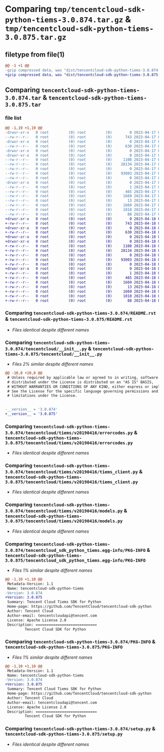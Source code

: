 # Comparing `tmp/tencentcloud-sdk-python-tiems-3.0.874.tar.gz` & `tmp/tencentcloud-sdk-python-tiems-3.0.875.tar.gz`

## filetype from file(1)

```diff
@@ -1 +1 @@
-gzip compressed data, was "dist/tencentcloud-sdk-python-tiems-3.0.874.tar", last modified: Mon Apr 17 00:51:55 2023, max compression
+gzip compressed data, was "dist/tencentcloud-sdk-python-tiems-3.0.875.tar", last modified: Tue Apr 18 00:59:20 2023, max compression
```

## Comparing `tencentcloud-sdk-python-tiems-3.0.874.tar` & `tencentcloud-sdk-python-tiems-3.0.875.tar`

### file list

```diff
@@ -1,19 +1,19 @@
-drwxr-xr-x   0 root         (0) root         (0)        0 2023-04-17 00:51:55.000000 tencentcloud-sdk-python-tiems-3.0.874/
--rw-r--r--   0 root         (0) root         (0)      743 2023-04-17 00:51:55.000000 tencentcloud-sdk-python-tiems-3.0.874/README.rst
-drwxr-xr-x   0 root         (0) root         (0)        0 2023-04-17 00:51:55.000000 tencentcloud-sdk-python-tiems-3.0.874/tencentcloud/
--rw-r--r--   0 root         (0) root         (0)      630 2023-04-17 00:51:55.000000 tencentcloud-sdk-python-tiems-3.0.874/tencentcloud/__init__.py
-drwxr-xr-x   0 root         (0) root         (0)        0 2023-04-17 00:51:55.000000 tencentcloud-sdk-python-tiems-3.0.874/tencentcloud/tiems/
-drwxr-xr-x   0 root         (0) root         (0)        0 2023-04-17 00:51:55.000000 tencentcloud-sdk-python-tiems-3.0.874/tencentcloud/tiems/v20190416/
--rw-r--r--   0 root         (0) root         (0)     1108 2023-04-17 00:51:55.000000 tencentcloud-sdk-python-tiems-3.0.874/tencentcloud/tiems/v20190416/errorcodes.py
--rw-r--r--   0 root         (0) root         (0)    28134 2023-04-17 00:51:55.000000 tencentcloud-sdk-python-tiems-3.0.874/tencentcloud/tiems/v20190416/tiems_client.py
--rw-r--r--   0 root         (0) root         (0)        0 2023-04-17 00:51:55.000000 tencentcloud-sdk-python-tiems-3.0.874/tencentcloud/tiems/v20190416/__init__.py
--rw-r--r--   0 root         (0) root         (0)    93003 2023-04-17 00:51:55.000000 tencentcloud-sdk-python-tiems-3.0.874/tencentcloud/tiems/v20190416/models.py
--rw-r--r--   0 root         (0) root         (0)        0 2023-04-17 00:51:55.000000 tencentcloud-sdk-python-tiems-3.0.874/tencentcloud/tiems/__init__.py
-drwxr-xr-x   0 root         (0) root         (0)        0 2023-04-17 00:51:55.000000 tencentcloud-sdk-python-tiems-3.0.874/tencentcloud_sdk_python_tiems.egg-info/
--rw-r--r--   0 root         (0) root         (0)        1 2023-04-17 00:51:55.000000 tencentcloud-sdk-python-tiems-3.0.874/tencentcloud_sdk_python_tiems.egg-info/dependency_links.txt
--rw-r--r--   0 root         (0) root         (0)      465 2023-04-17 00:51:55.000000 tencentcloud-sdk-python-tiems-3.0.874/tencentcloud_sdk_python_tiems.egg-info/SOURCES.txt
--rw-r--r--   0 root         (0) root         (0)     1669 2023-04-17 00:51:55.000000 tencentcloud-sdk-python-tiems-3.0.874/tencentcloud_sdk_python_tiems.egg-info/PKG-INFO
--rw-r--r--   0 root         (0) root         (0)       13 2023-04-17 00:51:55.000000 tencentcloud-sdk-python-tiems-3.0.874/tencentcloud_sdk_python_tiems.egg-info/top_level.txt
--rw-r--r--   0 root         (0) root         (0)     1669 2023-04-17 00:51:55.000000 tencentcloud-sdk-python-tiems-3.0.874/PKG-INFO
--rw-r--r--   0 root         (0) root         (0)     1010 2023-04-17 00:51:55.000000 tencentcloud-sdk-python-tiems-3.0.874/setup.py
--rw-r--r--   0 root         (0) root         (0)       88 2023-04-17 00:51:55.000000 tencentcloud-sdk-python-tiems-3.0.874/setup.cfg
+drwxr-xr-x   0 root         (0) root         (0)        0 2023-04-18 00:59:20.000000 tencentcloud-sdk-python-tiems-3.0.875/
+-rw-r--r--   0 root         (0) root         (0)      743 2023-04-18 00:59:20.000000 tencentcloud-sdk-python-tiems-3.0.875/README.rst
+drwxr-xr-x   0 root         (0) root         (0)        0 2023-04-18 00:59:20.000000 tencentcloud-sdk-python-tiems-3.0.875/tencentcloud/
+-rw-r--r--   0 root         (0) root         (0)      630 2023-04-18 00:59:20.000000 tencentcloud-sdk-python-tiems-3.0.875/tencentcloud/__init__.py
+drwxr-xr-x   0 root         (0) root         (0)        0 2023-04-18 00:59:20.000000 tencentcloud-sdk-python-tiems-3.0.875/tencentcloud/tiems/
+drwxr-xr-x   0 root         (0) root         (0)        0 2023-04-18 00:59:20.000000 tencentcloud-sdk-python-tiems-3.0.875/tencentcloud/tiems/v20190416/
+-rw-r--r--   0 root         (0) root         (0)     1108 2023-04-18 00:59:20.000000 tencentcloud-sdk-python-tiems-3.0.875/tencentcloud/tiems/v20190416/errorcodes.py
+-rw-r--r--   0 root         (0) root         (0)    28134 2023-04-18 00:59:20.000000 tencentcloud-sdk-python-tiems-3.0.875/tencentcloud/tiems/v20190416/tiems_client.py
+-rw-r--r--   0 root         (0) root         (0)        0 2023-04-18 00:59:20.000000 tencentcloud-sdk-python-tiems-3.0.875/tencentcloud/tiems/v20190416/__init__.py
+-rw-r--r--   0 root         (0) root         (0)    93003 2023-04-18 00:59:20.000000 tencentcloud-sdk-python-tiems-3.0.875/tencentcloud/tiems/v20190416/models.py
+-rw-r--r--   0 root         (0) root         (0)        0 2023-04-18 00:59:20.000000 tencentcloud-sdk-python-tiems-3.0.875/tencentcloud/tiems/__init__.py
+drwxr-xr-x   0 root         (0) root         (0)        0 2023-04-18 00:59:20.000000 tencentcloud-sdk-python-tiems-3.0.875/tencentcloud_sdk_python_tiems.egg-info/
+-rw-r--r--   0 root         (0) root         (0)        1 2023-04-18 00:59:20.000000 tencentcloud-sdk-python-tiems-3.0.875/tencentcloud_sdk_python_tiems.egg-info/dependency_links.txt
+-rw-r--r--   0 root         (0) root         (0)      465 2023-04-18 00:59:20.000000 tencentcloud-sdk-python-tiems-3.0.875/tencentcloud_sdk_python_tiems.egg-info/SOURCES.txt
+-rw-r--r--   0 root         (0) root         (0)     1669 2023-04-18 00:59:20.000000 tencentcloud-sdk-python-tiems-3.0.875/tencentcloud_sdk_python_tiems.egg-info/PKG-INFO
+-rw-r--r--   0 root         (0) root         (0)       13 2023-04-18 00:59:20.000000 tencentcloud-sdk-python-tiems-3.0.875/tencentcloud_sdk_python_tiems.egg-info/top_level.txt
+-rw-r--r--   0 root         (0) root         (0)     1669 2023-04-18 00:59:20.000000 tencentcloud-sdk-python-tiems-3.0.875/PKG-INFO
+-rw-r--r--   0 root         (0) root         (0)     1010 2023-04-18 00:59:20.000000 tencentcloud-sdk-python-tiems-3.0.875/setup.py
+-rw-r--r--   0 root         (0) root         (0)       88 2023-04-18 00:59:20.000000 tencentcloud-sdk-python-tiems-3.0.875/setup.cfg
```

### Comparing `tencentcloud-sdk-python-tiems-3.0.874/README.rst` & `tencentcloud-sdk-python-tiems-3.0.875/README.rst`

 * *Files identical despite different names*

### Comparing `tencentcloud-sdk-python-tiems-3.0.874/tencentcloud/__init__.py` & `tencentcloud-sdk-python-tiems-3.0.875/tencentcloud/__init__.py`

 * *Files 2% similar despite different names*

```diff
@@ -10,8 +10,8 @@
 # Unless required by applicable law or agreed to in writing, software
 # distributed under the License is distributed on an "AS IS" BASIS,
 # WITHOUT WARRANTIES OR CONDITIONS OF ANY KIND, either express or implied.
 # See the License for the specific language governing permissions and
 # limitations under the License.
 
 
-__version__ = '3.0.874'
+__version__ = '3.0.875'
```

### Comparing `tencentcloud-sdk-python-tiems-3.0.874/tencentcloud/tiems/v20190416/errorcodes.py` & `tencentcloud-sdk-python-tiems-3.0.875/tencentcloud/tiems/v20190416/errorcodes.py`

 * *Files identical despite different names*

### Comparing `tencentcloud-sdk-python-tiems-3.0.874/tencentcloud/tiems/v20190416/tiems_client.py` & `tencentcloud-sdk-python-tiems-3.0.875/tencentcloud/tiems/v20190416/tiems_client.py`

 * *Files identical despite different names*

### Comparing `tencentcloud-sdk-python-tiems-3.0.874/tencentcloud/tiems/v20190416/models.py` & `tencentcloud-sdk-python-tiems-3.0.875/tencentcloud/tiems/v20190416/models.py`

 * *Files identical despite different names*

### Comparing `tencentcloud-sdk-python-tiems-3.0.874/tencentcloud_sdk_python_tiems.egg-info/PKG-INFO` & `tencentcloud-sdk-python-tiems-3.0.875/tencentcloud_sdk_python_tiems.egg-info/PKG-INFO`

 * *Files 1% similar despite different names*

```diff
@@ -1,10 +1,10 @@
 Metadata-Version: 1.1
 Name: tencentcloud-sdk-python-tiems
-Version: 3.0.874
+Version: 3.0.875
 Summary: Tencent Cloud Tiems SDK for Python
 Home-page: https://github.com/TencentCloud/tencentcloud-sdk-python
 Author: Tencent Cloud
 Author-email: tencentcloudapi@tencent.com
 License: Apache License 2.0
 Description: ============================
         Tencent Cloud SDK for Python
```

### Comparing `tencentcloud-sdk-python-tiems-3.0.874/PKG-INFO` & `tencentcloud-sdk-python-tiems-3.0.875/PKG-INFO`

 * *Files 1% similar despite different names*

```diff
@@ -1,10 +1,10 @@
 Metadata-Version: 1.1
 Name: tencentcloud-sdk-python-tiems
-Version: 3.0.874
+Version: 3.0.875
 Summary: Tencent Cloud Tiems SDK for Python
 Home-page: https://github.com/TencentCloud/tencentcloud-sdk-python
 Author: Tencent Cloud
 Author-email: tencentcloudapi@tencent.com
 License: Apache License 2.0
 Description: ============================
         Tencent Cloud SDK for Python
```

### Comparing `tencentcloud-sdk-python-tiems-3.0.874/setup.py` & `tencentcloud-sdk-python-tiems-3.0.875/setup.py`

 * *Files identical despite different names*

